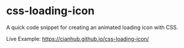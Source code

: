 # css-loading-icon
A quick code snippet for creating an animated loading icon with CSS.

Live Example: <https://cianhub.github.io/css-loading-icon/>
